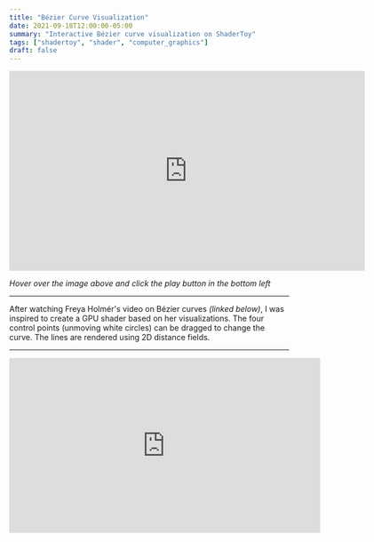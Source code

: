 ```yaml
---
title: "Bézier Curve Visualization"
date: 2021-09-18T12:00:00-05:00
summary: "Interactive Bézier curve visualization on ShaderToy"
tags: ["shadertoy", "shader", "computer_graphics"]
draft: false
---
```


<iframe width="640" height="360" frameborder="0" src="https://www.shadertoy.com/embed/NdG3zt?gui=true&t=10&paused=true&muted=false" allowfullscreen></iframe>

_Hover over the image above and click the play button in the bottom left_

---

After watching Freya Holmér's video on Bézier curves _(linked below)_, I was inspired to create a GPU shader based on her visualizations.
The four control points (unmoving white circles) can be dragged to change the curve.
The lines are rendered using 2D distance fields.

---

<iframe width="560" height="315" src="https://www.youtube.com/embed/aVwxzDHniEw?si=lKBcgp903fc02blu" title="YouTube video player" frameborder="0" allow="accelerometer; autoplay; clipboard-write; encrypted-media; gyroscope; picture-in-picture; web-share" referrerpolicy="strict-origin-when-cross-origin" allowfullscreen></iframe>
